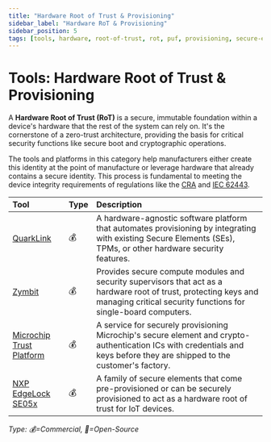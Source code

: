 ```yaml
---
title: "Hardware Root of Trust & Provisioning"
sidebar_label: "Hardware RoT & Provisioning"
sidebar_position: 5
tags: [tools, hardware, root-of-trust, rot, puf, provisioning, secure-element]
---
```

# Tools: Hardware Root of Trust & Provisioning

A **Hardware Root of Trust (RoT)** is a secure, immutable foundation within a device's hardware that the rest of the system can rely on. It's the cornerstone of a zero-trust architecture, providing the basis for critical security functions like secure boot and cryptographic operations.

The tools and platforms in this category help manufacturers either create this identity at the point of manufacture or leverage hardware that already contains a secure identity. This process is fundamental to meeting the device integrity requirements of regulations like the [CRA][cra_annexI] and [IEC 62443][iec_62443].

| Tool | Type | Description |
| :--- | :--- | :--- |
| [QuarkLink](https://www.cryptoquantique.com/products/quarklink/) | 💰 | A hardware-agnostic software platform that automates provisioning by integrating with existing Secure Elements (SEs), TPMs, or other hardware security features. |
| [Zymbit](https://www.zymbit.com/) | 💰 | Provides secure compute modules and security supervisors that act as a hardware root of trust, protecting keys and managing critical security functions for single-board computers. |
| [Microchip Trust Platform](https://www.microchip.com/en-us/products/security/trust-platform) | 💰 | A service for securely provisioning Microchip's secure element and crypto-authentication ICs with credentials and keys before they are shipped to the customer's factory. |
| [NXP EdgeLock SE05x](https://www.nxp.com/products/security-and-authentication/authentication/edgelock-se050-plug-trust-secure-element-family:SE050) | 💰 | A family of secure elements that come pre-provisioned or can be securely provisioned to act as a hardware root of trust for IoT devices. |

<!-- vale off -->
*Type: 💰=Commercial, 🐙=Open-Source*
<!-- vale on -->

<!-- Citations -->
[cra_annexI]: https://eur-lex.europa.eu/legal-content/EN/TXT/?uri=CELEX:02024R2847-20241120#anx_I "CRA Annex I – Essential cybersecurity requirements"
[iec_62443]: ../../docs/standards/global/iec62443-overview.md
